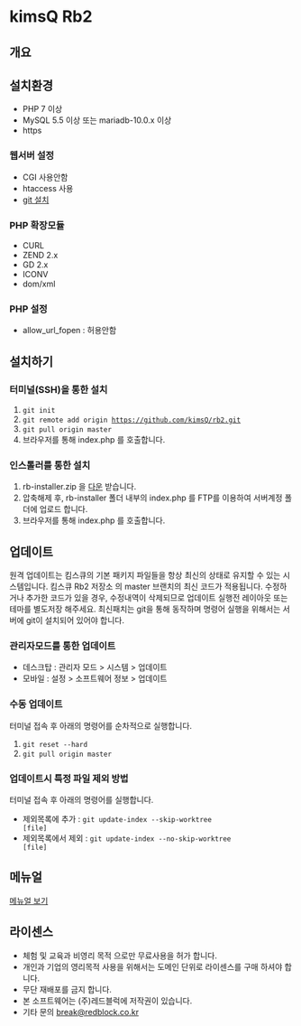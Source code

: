 # kimsQ Rb2

## 개요

## 설치환경

- PHP 7 이상
- MySQL 5.5 이상 또는 mariadb-10.0.x 이상
- https

### 웹서버 설정
- CGI 사용안함
- htaccess 사용
- [git 설치](https://git-scm.com/book/ko/v2/%EC%8B%9C%EC%9E%91%ED%95%98%EA%B8%B0-Git-%EC%84%A4%EC%B9%98)


### PHP 확장모듈
- CURL
- ZEND 2.x
- GD 2.x
- ICONV
- dom/xml

### PHP 설정
- allow_url_fopen : 허용안함


## 설치하기

### 터미널(SSH)을 통한 설치
1. <code>git init</code>
1. <code>git remote add origin https://github.com/kimsQ/rb2.git</code>
1. <code>git pull origin master</code>
1. 브라우저를 통해 index.php 를 호출합니다.

### 인스톨러를 통한 설치
1. rb-installer.zip 을 [다운](https://github.com/kimsQ/rb2/archive/installer.zip) 받습니다.
1. 압축해제 후, rb-installer 폴더 내부의 index.php 를 FTP를 이용하여 서버계정 폴더에 업로드 합니다.
1. 브라우저를 통해 index.php 를 호출합니다.

## 업데이트
원격 업데이트는 킴스큐의 기본 패키지 파일들을 항상 최신의 상태로 유지할 수 있는 시스템입니다.
킴스큐 Rb2 저장소 의 master 브랜치의 최신 코드가 적용됩니다.
수정하거나 추가한 코드가 있을 경우, 수정내역이 삭제되므로 업데이트 실행전 레이아웃 또는 테마를 별도저장 해주세요.
최신패치는 git을 통해 동작하며 명령어 실행을 위해서는 서버에 git이 설치되어 있어야 합니다.

### 관리자모드를 통한 업데이트
- 데스크탑 : 관리자 모드 > 시스템 > 업데이트
- 모바일 : 설정 > 소프트웨어 정보 > 업데이트

### 수동 업데이트
터미널 접속 후 아래의 명령어를 순차적으로 실행합니다.
1. <code>git reset --hard</code>
1. <code>git pull origin master</code>

### 업데이트시 특정 파일 제외 방법
터미널 접속 후 아래의 명령어를 실행합니다.
- 제외목록에 추가 :  <code>git update-index --skip-worktree [file]</code>
- 제외목록에서 제외 :  <code>git update-index --no-skip-worktree [file]</code>

## 메뉴얼

[메뉴얼 보기](http://kimsq.com/docs)


## 라이센스
- 체험 및 교육과 비영리 목적 으로만 무료사용을 허가 합니다.
- 개인과 기업의 영리목적 사용을 위해서는 도메인 단위로 라이센스를 구매 하셔야 합니다.
- 무단 재배포를 금지 합니다.
- 본 소프트웨어는 (주)레드블럭에 저작권이 있습니다.
- 기타 문의 break@redblock.co.kr
